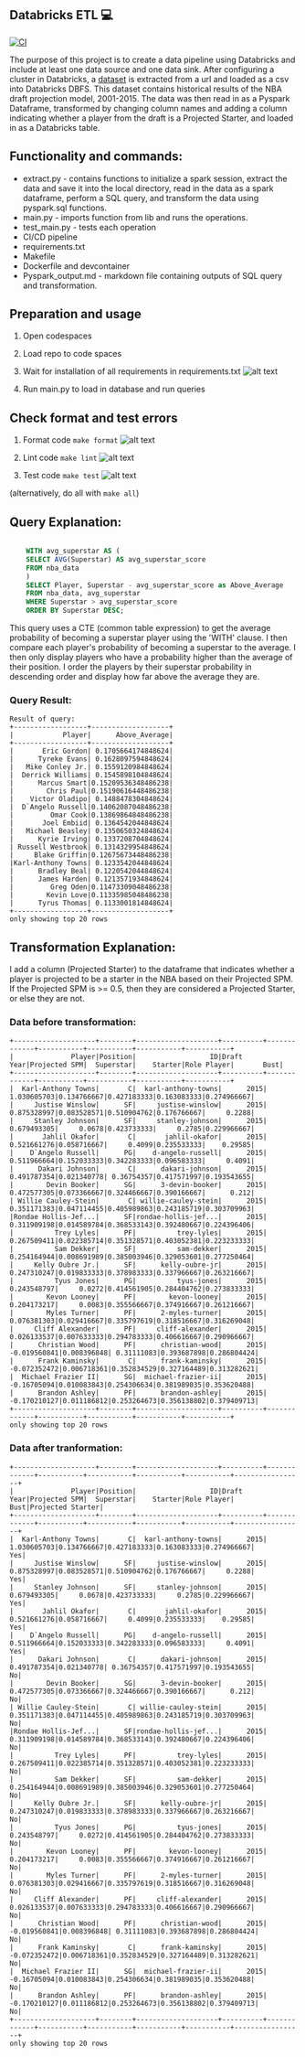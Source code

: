 ## Databricks ETL :computer: 
[![CI](https://github.com/nogibjj/jdc_week_10/actions/workflows/cicd.yml/badge.svg)](https://github.com/nogibjj/jdc_week_10/actions/workflows/cicd.yml)

The purpose of this project is to create a data pipeline using Databricks and include at least one data source and one data sink. After configuring a cluster in Databricks, a [dataset](https://github.com/fivethirtyeight/data/tree/master/nba-draft-2015) is extracted from a url and loaded as a csv into Databricks DBFS. This dataset contains historical results of the NBA draft projection model, 2001-2015. The data was then read in as a Pyspark Dataframe, transformed by changing column names and adding a column indicating whether a player from the draft is a Projected Starter, and loaded in as a Databricks table. 

## Functionality and commands:
* extract.py - contains functions to initialize a spark session, extract the data and save it into the local directory, read in the data as a spark dataframe, perform a SQL query, and transform the data using pyspark.sql functions. 
* main.py - imports function from lib and runs the operations.
* test_main.py - tests each operation
* CI/CD pipeline   
* requirements.txt
* Makefile
* Dockerfile and devcontainer
* Pyspark_output.md - markdown file containing outputs of SQL query and transformation.

## Preparation and usage
1. Open codespaces 
2. Load repo to code spaces
3. Wait for installation of all requirements in requirements.txt
![alt text](images/install.png)

4. Run main.py to load in database and run queries

## Check format and test errors
1. Format code `make format`
![alt text](images/format.png)

2. Lint code `make lint`
![alt text](images/lint.png)

3. Test code `make test`
![alt text](images/test.png)

(alternatively, do all with `make all`)

## Query Explanation:
```sql

    WITH avg_superstar AS (
    SELECT AVG(Superstar) AS avg_superstar_score
    FROM nba_data
    )
    SELECT Player, Superstar - avg_superstar_score as Above_Average
    FROM nba_data, avg_superstar
    WHERE Superstar > avg_superstar_score
    ORDER BY Superstar DESC;

```
This query uses a CTE (common table expression) to get the average probability of becoming a superstar player using the 'WITH' clause. I then compare each player's probability of becoming a superstar to the average. I then only display players who have a probability higher than the average of their position. I order the players by their superstar probability in descending order and display how far above the average they are. 

### Query Result:
```
Result of query:
+------------------+-------------------+
|            Player|      Above_Average|
+------------------+-------------------+
|       Eric Gordon| 0.1705664174848624|
|      Tyreke Evans| 0.1628097594848624|
|   Mike Conley Jr.| 0.1559120984848624|
|  Derrick Williams| 0.1545898104848624|
|      Marcus Smart|0.15209536348486238|
|        Chris Paul|0.15190616448486238|
|    Victor Oladipo| 0.1488478304848624|
|  D`Angelo Russell|0.14062087048486238|
|         Omar Cook|0.13869864848486238|
|       Joel Embiid| 0.1364542044848624|
|   Michael Beasley| 0.1350650324848624|
|      Kyrie Irving| 0.1337208704848624|
| Russell Westbrook| 0.1314329954848624|
|     Blake Griffin|0.12675673448486238|
|Karl-Anthony Towns| 0.1233542044848624|
|      Bradley Beal| 0.1220542044848624|
|      James Harden| 0.1213571934848624|
|         Greg Oden|0.11473309048486238|
|        Kevin Love|0.11335985048486238|
|      Tyrus Thomas| 0.1133001814848624|
+------------------+-------------------+
only showing top 20 rows
```

## Transformation Explanation:
I add a column (Projected Starter) to the dataframe that indicates whether a player is projected to be a starter in the NBA based on their Projected SPM. If the Projected SPM is >= 0.5, then they are considered a Projected Starter, or else they are not. 

### Data before transformation:
```
+--------------------+--------+--------------------+----------+-------------+-----------+-----------+-----------+-----------+
|              Player|Position|                  ID|Draft Year|Projected SPM|  Superstar|    Starter|Role Player|       Bust|
+--------------------+--------+--------------------+----------+-------------+-----------+-----------+-----------+-----------+
|  Karl-Anthony Towns|       C|  karl-anthony-towns|      2015|  1.030605703|0.134766667|0.427183333|0.163083333|0.274966667|
|     Justise Winslow|      SF|     justise-winslow|      2015|  0.875328997|0.083528571|0.510904762|0.176766667|     0.2288|
|     Stanley Johnson|      SF|     stanley-johnson|      2015|  0.679493305|     0.0678|0.423733333|     0.2785|0.229966667|
|       Jahlil Okafor|       C|       jahlil-okafor|      2015|  0.521661276|0.058716667|     0.4099|0.235533333|    0.29585|
|    D`Angelo Russell|      PG|    d-angelo-russell|      2015|  0.511966664|0.152033333|0.342283333|0.096583333|     0.4091|
|      Dakari Johnson|       C|      dakari-johnson|      2015|  0.491787354|0.021340778| 0.36754357|0.417571997|0.193543655|
|        Devin Booker|      SG|      3-devin-booker|      2015|  0.472577305|0.073366667|0.324466667|0.390166667|      0.212|
| Willie Cauley-Stein|       C| willie-cauley-stein|      2015|  0.351171383|0.047114455|0.405989863|0.243185719|0.303709963|
|Rondae Hollis-Jef...|      SF|rondae-hollis-jef...|      2015|  0.311909198|0.014589784|0.368533143|0.392480667|0.224396406|
|          Trey Lyles|      PF|          trey-lyles|      2015|  0.267509411|0.022385714|0.351328571|0.403052381|0.223233333|
|          Sam Dekker|      SF|          sam-dekker|      2015|  0.254164944|0.008691989|0.385003946|0.329053601|0.277250464|
|     Kelly Oubre Jr.|      SF|      kelly-oubre-jr|      2015|  0.247310247|0.019833333|0.378983333|0.337966667|0.263216667|
|          Tyus Jones|      PG|          tyus-jones|      2015|  0.243548797|     0.0272|0.414561905|0.284404762|0.273833333|
|        Kevon Looney|      PF|        kevon-looney|      2015|  0.204173217|     0.0083|0.355566667|0.374916667|0.261216667|
|        Myles Turner|      PF|      2-myles-turner|      2015|  0.076381303|0.029416667|0.335797619|0.318516667|0.316269048|
|     Cliff Alexander|      PF|     cliff-alexander|      2015|  0.026133537|0.007633333|0.294783333|0.406616667|0.290966667|
|      Christian Wood|      PF|      christian-wood|      2015| -0.019560841|0.008396848| 0.31111083|0.393687898|0.286804424|
|      Frank Kaminsky|       C|      frank-kaminsky|      2015| -0.072352472|0.006718361|0.352834529|0.327164489|0.313282621|
|  Michael Frazier II|      SG|  michael-frazier-ii|      2015|  -0.16705094|0.010083843|0.254306634|0.381989035|0.353620488|
|      Brandon Ashley|      PF|      brandon-ashley|      2015| -0.170210127|0.011186812|0.253264673|0.356138802|0.379409713|
+--------------------+--------+--------------------+----------+-------------+-----------+-----------+-----------+-----------+
only showing top 20 rows
```

### Data after tranformation:

```
+--------------------+--------+--------------------+----------+-------------+-----------+-----------+-----------+-----------+-----------------+
|              Player|Position|                  ID|Draft Year|Projected SPM|  Superstar|    Starter|Role Player|       Bust|Projected Starter|
+--------------------+--------+--------------------+----------+-------------+-----------+-----------+-----------+-----------+-----------------+
|  Karl-Anthony Towns|       C|  karl-anthony-towns|      2015|  1.030605703|0.134766667|0.427183333|0.163083333|0.274966667|              Yes|
|     Justise Winslow|      SF|     justise-winslow|      2015|  0.875328997|0.083528571|0.510904762|0.176766667|     0.2288|              Yes|
|     Stanley Johnson|      SF|     stanley-johnson|      2015|  0.679493305|     0.0678|0.423733333|     0.2785|0.229966667|              Yes|
|       Jahlil Okafor|       C|       jahlil-okafor|      2015|  0.521661276|0.058716667|     0.4099|0.235533333|    0.29585|              Yes|
|    D`Angelo Russell|      PG|    d-angelo-russell|      2015|  0.511966664|0.152033333|0.342283333|0.096583333|     0.4091|              Yes|
|      Dakari Johnson|       C|      dakari-johnson|      2015|  0.491787354|0.021340778| 0.36754357|0.417571997|0.193543655|               No|
|        Devin Booker|      SG|      3-devin-booker|      2015|  0.472577305|0.073366667|0.324466667|0.390166667|      0.212|               No|
| Willie Cauley-Stein|       C| willie-cauley-stein|      2015|  0.351171383|0.047114455|0.405989863|0.243185719|0.303709963|               No|
|Rondae Hollis-Jef...|      SF|rondae-hollis-jef...|      2015|  0.311909198|0.014589784|0.368533143|0.392480667|0.224396406|               No|
|          Trey Lyles|      PF|          trey-lyles|      2015|  0.267509411|0.022385714|0.351328571|0.403052381|0.223233333|               No|
|          Sam Dekker|      SF|          sam-dekker|      2015|  0.254164944|0.008691989|0.385003946|0.329053601|0.277250464|               No|
|     Kelly Oubre Jr.|      SF|      kelly-oubre-jr|      2015|  0.247310247|0.019833333|0.378983333|0.337966667|0.263216667|               No|
|          Tyus Jones|      PG|          tyus-jones|      2015|  0.243548797|     0.0272|0.414561905|0.284404762|0.273833333|               No|
|        Kevon Looney|      PF|        kevon-looney|      2015|  0.204173217|     0.0083|0.355566667|0.374916667|0.261216667|               No|
|        Myles Turner|      PF|      2-myles-turner|      2015|  0.076381303|0.029416667|0.335797619|0.318516667|0.316269048|               No|
|     Cliff Alexander|      PF|     cliff-alexander|      2015|  0.026133537|0.007633333|0.294783333|0.406616667|0.290966667|               No|
|      Christian Wood|      PF|      christian-wood|      2015| -0.019560841|0.008396848| 0.31111083|0.393687898|0.286804424|               No|
|      Frank Kaminsky|       C|      frank-kaminsky|      2015| -0.072352472|0.006718361|0.352834529|0.327164489|0.313282621|               No|
|  Michael Frazier II|      SG|  michael-frazier-ii|      2015|  -0.16705094|0.010083843|0.254306634|0.381989035|0.353620488|               No|
|      Brandon Ashley|      PF|      brandon-ashley|      2015| -0.170210127|0.011186812|0.253264673|0.356138802|0.379409713|               No|
+--------------------+--------+--------------------+----------+-------------+-----------+-----------+-----------+-----------+-----------------+
only showing top 20 rows

```
